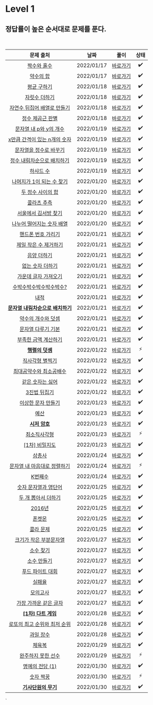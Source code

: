 # Level 1

## 정답률이 높은 순서대로 문제를 푼다.
<br>

|        문제 출처         |      날짜           | 풀이    |  상태    |
| :--: | :--------------------------: | :-------------: | :--------:  |
|    [짝수와 홀수](https://school.programmers.co.kr/learn/courses/30/lessons/12937)     | 2022/01/17 | [바로가기](./12937.js) | ✔️ | 
|    [약수의 합](https://school.programmers.co.kr/learn/courses/30/lessons/12928)     | 2022/01/17 | [바로가기](./12928.js) | ✔️ | 
|    [평균 구하기](https://school.programmers.co.kr/learn/courses/30/lessons/12944)     | 2022/01/18 | [바로가기](./12944.js) | ✔️ |
|    [자릿수 더하기](https://school.programmers.co.kr/learn/courses/30/lessons/12931)     | 2022/01/18 | [바로가기](./12931.js) | ✔️ |
|    [자연수 뒤집어 배열로 만들기](https://school.programmers.co.kr/learn/courses/30/lessons/12932)     | 2022/01/18 | [바로가기](./12932.js) | ✔️ |
|    [정수 제곱근 판별](https://school.programmers.co.kr/learn/courses/30/lessons/12934)     | 2022/01/18 | [바로가기](./12934.js) | ✔️ |
|    [문자열 내 p와 y의 개수](https://school.programmers.co.kr/learn/courses/30/lessons/12916)     | 2022/01/19 | [바로가기](./12916.js) | ✔️ |
|    [x만큼 간격이 있는 n개의 숫자](https://school.programmers.co.kr/learn/courses/30/lessons/12954)     | 2022/01/19 | [바로가기](./12954.js) | ✔️ |
|    [문자열을 정수로 바꾸기](https://school.programmers.co.kr/learn/courses/30/lessons/12925)     | 2022/01/19 | [바로가기](./12925.js) | ✔️ |
|    [정수 내림차순으로 배치하기](https://school.programmers.co.kr/learn/courses/30/lessons/12933)     | 2022/01/19 | [바로가기](./12933.js) | ✔️ |
|    [하샤드 수](https://school.programmers.co.kr/learn/courses/30/lessons/12947)     | 2022/01/19 | [바로가기](./12947.js) | ✔️ |
|    [나머지가 1이 되는 수 찾기](https://school.programmers.co.kr/learn/courses/30/lessons/87389)     | 2022/01/20 | [바로가기](./87839.js) | ✔️ |
|    [두 정수 사이의 합](https://school.programmers.co.kr/learn/courses/30/lessons/12912)     | 2022/01/20 | [바로가기](./12912.js) | ✔️ |
|    [콜라츠 추측](https://school.programmers.co.kr/learn/courses/30/lessons/12943)     | 2022/01/20 | [바로가기](./12943.js) | ✔️ |
|    [서울에서 김서방 찾기](https://school.programmers.co.kr/learn/courses/30/lessons/12919)     | 2022/01/20 | [바로가기](./12919.js) | ✔️ |
|    [나누어 떨어지는 숫자 배열](https://school.programmers.co.kr/learn/courses/30/lessons/12910)     | 2022/01/20 | [바로가기](./12910.js) | ✔️ |
|    [핸드폰 번호 가리기](https://school.programmers.co.kr/learn/courses/30/lessons/12948)     | 2022/01/21 | [바로가기](./12948.js) | ✔️ |
|    [제일 작은 수 제거하기](https://school.programmers.co.kr/learn/courses/30/lessons/12935)     | 2022/01/21 | [바로가기](./12935.js) | ✔️ |
|    [음양 더하기](https://school.programmers.co.kr/learn/courses/30/lessons/76501)     | 2022/01/21 | [바로가기](./76501.js) | ✔️ |
|    [없는 숫자 더하기](https://school.programmers.co.kr/learn/courses/30/lessons/86051)     | 2022/01/21 | [바로가기](./86051.js) | ✔️ |
|    [가운데 글자 가져오기](https://school.programmers.co.kr/learn/courses/30/lessons/12903)     | 2022/01/21 | [바로가기](./12903.js) | ✔️ |
|    [수박수박수박수박수박수?](https://school.programmers.co.kr/learn/courses/30/lessons/12922)     | 2022/01/21 | [바로가기](./12922.js) | ✔️ |
|    [내적](https://school.programmers.co.kr/learn/courses/30/lessons/70128)     | 2022/01/21 | [바로가기](./70128.js) | ✔️ |
|    [**문자열 내림차순으로 배치하기**](https://school.programmers.co.kr/learn/courses/30/lessons/12917)     | 2022/01/21 | [바로가기](./12917.js) | ✔️ |
|    [약수의 개수와 덧셈](https://school.programmers.co.kr/learn/courses/30/lessons/77884)     | 2022/01/21 | [바로가기](./77884.js) | ✔️ |
|    [문자열 다루기 기본](https://school.programmers.co.kr/learn/courses/30/lessons/12918)     | 2022/01/21 | [바로가기](./12918.js) | ✔️ |
|    [부족한 금액 계산하기](https://school.programmers.co.kr/learn/courses/30/lessons/82612)     | 2022/01/21 | [바로가기](./82612.js) | ✔️ |
|    [**행렬의 덧셈**](https://school.programmers.co.kr/learn/courses/30/lessons/12950)     | 2022/01/22 | [바로가기](./12950.js) | ⚡ |
|    [직사각형 별찍기](https://school.programmers.co.kr/learn/courses/30/lessons/12969)     | 2022/01/22 | [바로가기](./12969.js) | ✔️ |
|    [최대공약수와 최소공배수](https://school.programmers.co.kr/learn/courses/30/lessons/12940)     | 2022/01/22 | [바로가기](./12940.js) | ✔️ |
|    [같은 숫자는 싫어](https://school.programmers.co.kr/learn/courses/30/lessons/12906)     | 2022/01/22 | [바로가기](./12906.js) | ✔️ |
|    [3진법 뒤집기](https://school.programmers.co.kr/learn/courses/30/lessons/68935)     | 2022/01/22 | [바로가기](./68935.js) | ✔️ |
|    [이상한 문자 만들기](https://school.programmers.co.kr/learn/courses/30/lessons/12930)     | 2022/01/23 | [바로가기](./12930.js) | ✔️ |
|    [예산](https://school.programmers.co.kr/learn/courses/30/lessons/12982)     | 2022/01/23 | [바로가기](./12982.js) | ✔️ |
|    [**시저 암호**](https://school.programmers.co.kr/learn/courses/30/lessons/12926)     | 2022/01/23 | [바로가기](./12926.js) | ✔️ |
|    [최소직사각형](https://school.programmers.co.kr/learn/courses/30/lessons/86491)     | 2022/01/23 | [바로가기](./86491.js) | ⚡ |
|    [[1차] 비밀지도](https://school.programmers.co.kr/learn/courses/30/lessons/17681)     | 2022/01/23 | [바로가기](./17681.js) | ✔️ |
|    [삼총사](https://school.programmers.co.kr/learn/courses/30/lessons/131705)     | 2022/01/24 | [바로가기](./131705.js) | ✔️ |
|    [문자열 내 마음대로 정렬하기](https://school.programmers.co.kr/learn/courses/30/lessons/12915)     | 2022/01/24 | [바로가기](./12915.js) | ⚡ |
|    [K번째수](https://school.programmers.co.kr/learn/courses/30/lessons/42748)     | 2022/01/24 | [바로가기](./42748.js) | ✔️ |
|    [숫자 문자열과 영단어](https://school.programmers.co.kr/learn/courses/30/lessons/81301)     | 2022/01/25 | [바로가기](./81301.js) | ✔️ |
|    [두 개 뽑아서 더하기](https://school.programmers.co.kr/learn/courses/30/lessons/68644)     | 2022/01/25 | [바로가기](./68644.js) | ✔️ |
|    [2016년](https://school.programmers.co.kr/learn/courses/30/lessons/12901)     | 2022/01/25 | [바로가기](./12901.js) | ✔️ |
|    [폰켓몬](https://school.programmers.co.kr/learn/courses/30/lessons/1845)     | 2022/01/25 | [바로가기](./1845.js) | ✔️ |
|    [콜라 문제](https://school.programmers.co.kr/learn/courses/30/lessons/132267)     | 2022/01/25 | [바로가기](./132267.js) | ✔️ |
|    [크기가 작은 부분문자열](https://school.programmers.co.kr/learn/courses/30/lessons/147355)     | 2022/01/27 | [바로가기](./147355.js) | ✔️ |
|    [소수 찾기](https://school.programmers.co.kr/learn/courses/30/lessons/12921)     | 2022/01/27 | [바로가기](./12921.js) | ✔️ |
|    [소수 만들기](https://school.programmers.co.kr/learn/courses/30/lessons/12977)     | 2022/01/27 | [바로가기](./12977.js) | ✔️ |
|    [푸드 파이트 대회](https://school.programmers.co.kr/learn/courses/30/lessons/134240)     | 2022/01/27 | [바로가기](./134240.js) | ✔️ |
|    [실패율](https://school.programmers.co.kr/learn/courses/30/lessons/42889)     | 2022/01/27 | [바로가기](./42889.js) | ✔️ |
|    [모의고사](https://school.programmers.co.kr/learn/courses/30/lessons/42840)     | 2022/01/27 | [바로가기](./42840.js) | ✔️ |
|    [가장 가까운 같은 글자](https://school.programmers.co.kr/learn/courses/30/lessons/142086)     | 2022/01/27 | [바로가기](./142086.js) | ✔️ |
|    [**[1차] 다트 게임**](https://school.programmers.co.kr/learn/courses/30/lessons/17682)     | 2022/01/28 | [바로가기](./17682.js) | ✔️ |
|    [로또의 최고 순위와 최저 순위](https://school.programmers.co.kr/learn/courses/30/lessons/77484)     | 2022/01/28 | [바로가기](./77484.js) | ✔️ |
|    [과일 장수](https://school.programmers.co.kr/learn/courses/30/lessons/135808)     | 2022/01/28 | [바로가기](./135808.js) | ✔️ |
|    [체육복](https://school.programmers.co.kr/learn/courses/30/lessons/42862)     | 2022/01/29 | [바로가기](./42862.js) | ✔️ |
|    [완주하지 못한 선수](https://school.programmers.co.kr/learn/courses/30/lessons/42576)     | 2022/01/29 | [바로가기](./42576.js) | ⚡ |
|    [명예의 전당 (1)](https://school.programmers.co.kr/learn/courses/30/lessons/138477)     | 2022/01/30 | [바로가기](./138477.js) | ✔️ |
|    [숫자 짝꿍](https://school.programmers.co.kr/learn/courses/30/lessons/131128)     | 2022/01/30 | [바로가기](./131128.js) | ⚡ |
|    [**기사단원의 무기**](https://school.programmers.co.kr/learn/courses/30/lessons/136798)     | 2022/01/30 | [바로가기](./136798.js) | ✔️ |



`